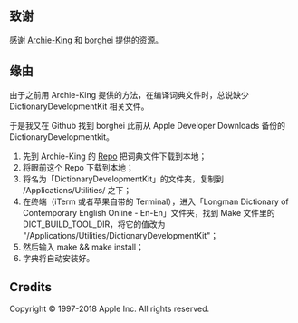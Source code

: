 ## 致谢

感谢 [Archie-King](https://github.com/Archie-King/Longman-Dict-Apple-Dictionary) 和 [borghei](https://github.com/borghei/Dictionary-Development-Kit) 提供的资源。

## 缘由 

由于之前用 Archie-King 提供的方法，在编译词典文件时，总说缺少 DictionaryDevelopmentKit 相关文件。

于是我又在 Github 找到 borghei 此前从 Apple Developer Downloads 备份的 DictionaryDevelopmentkit。


1. 先到 Archie-King 的 [Repo](https://github.com/Archie-King/Longman-Dict-Apple-Dictionary) 把词典文件下载到本地；
2. 将眼前这个 Repo 下载到本地；
3. 将名为「DictionaryDevelopmentKit」的文件夹，复制到 /Applications/Utilities/ 之下；
4. 在终端（iTerm 或者苹果自带的 Terminal），进入「Longman Dictionary of Contemporary English Online - En-En」文件夹，找到 Make 文件里的 DICT_BUILD_TOOL_DIR，将它的值改为   "/Applications/Utilities/DictionaryDevelopmentKit"；
5. 然后输入 make && make install；
6. 字典将自动安装好。

## Credits
Copyright © 1997-2018 Apple Inc. All rights reserved.
